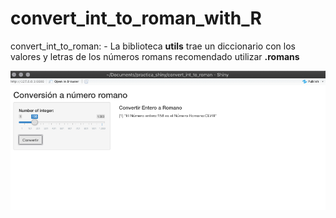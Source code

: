 # convert_int_to_roman_with_R
convert_int_to_roman:  - La biblioteca **utils** trae un diccionario con los valores y letras de los  números romans recomendado utilizar **.romans**

![app](https://github.com/sandrarairan/convert_int_to_roman_with_R/blob/master/appromam.jpg)


